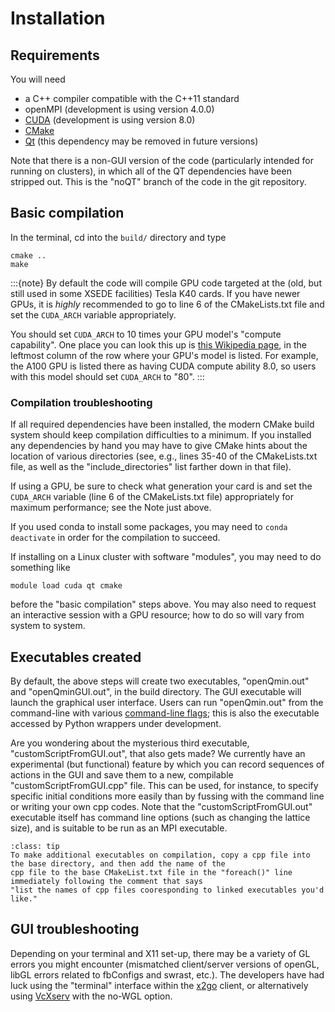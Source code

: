 # Installation

## Requirements

You will need 
* a C++ compiler compatible with the C++11 standard
* openMPI (development is using version 4.0.0)
* [CUDA](https://developer.nvidia.com/cuda-downloads) (development is using version 8.0)
* [CMake](https://cmake.org)
* [Qt](https://www.qt.io/) (this dependency may be removed in future versions)

Note that there is a non-GUI version of the code (particularly intended for running on clusters), in which all 
of the QT dependencies have been stripped out. This is the "noQT" branch of the code in the git repository.

## Basic compilation

In the terminal, cd into the `build/` directory and type
        
    cmake ..
    make
            
:::{note}
By default the code will compile GPU code targeted at the (old, but still used in some XSEDE facilities) Tesla K40 cards. If you have newer GPUs, it is *highly* recommended to go to line 6 of the CMakeLists.txt file and set the `CUDA_ARCH` variable appropriately. 

You should set `CUDA_ARCH` to 10 times your GPU model's "compute capability". One place you can look this up is [this Wikipedia page](https://en.wikipedia.org/wiki/CUDA#GPUs_supported), in the leftmost column of the row where your GPU's model is listed. For example, the A100 GPU is listed there as having CUDA compute ability 8.0, so users with this model should set `CUDA_ARCH` to "80".
:::

### Compilation troubleshooting

If all required dependencies have been installed, the modern CMake build system should keep compilation difficulties to a minimum. If you installed any dependencies by hand you may have to give CMake hints about the location of various directories (see, e.g., lines 35-40 of the CMakeLists.txt file, as well as the "include_directories" list farther down in that file).

If using a GPU, be sure to check what generation your card is and set the `CUDA_ARCH` variable (line 6 of the CMakeLists.txt file) appropriately for maximum performance; see the Note just above.

If you used conda to install some packages, you may need to `conda deactivate` in order for the compilation to succeed.

If installing on a Linux cluster with software "modules", you may need to do something like

    module load cuda qt cmake
    
before the "basic compilation" steps above. You may also need to request an interactive session with a GPU resource; how to do so will vary from system to system.


## Executables created

By default, the above steps will create two executables, "openQmin.out" and "openQminGUI.out", in the build directory.
The GUI executable will launch the graphical user interface. Users can run "openQmin.out" from the command-line with various [command-line flags](Command-Line-Options); this is also the executable accessed by Python wrappers under development. 

Are you wondering about the mysterious third executable, "customScriptFromGUI.out", that also gets made? We currently have
an experimental (but functional) feature by which you can record sequences of actions in the GUI and save them to a new,
compilable "customScriptFromGUI.cpp" file. This can be used, for instance, to specify specific initial conditions more easily
than by fussing with the command line or writing your own cpp codes. Note that the "customScriptFromGUI.out" executable 
itself has command line options (such as changing the lattice size), and is suitable to be run as an MPI executable.

```{admonition} For the pros
:class: tip
To make additional executables on compilation, copy a cpp file into the base directory, and then add the name of the 
cpp file to the base CMakeList.txt file in the "foreach()" line immediately following the comment that says
"list the names of cpp files cooresponding to linked executables you'd like."
```

## GUI troubleshooting

Depending on your terminal and X11 set-up, there may be a variety of GL errors you might encounter
(mismatched client/server versions of openGL, libGL errors related to fbConfigs and swrast, etc.).
The developers have had luck using the "terminal" interface within the [x2go](https://wiki.x2go.org/doku.php)
client, or alternatively using [VcXserv](https://sourceforge.net/projects/vcxsrv/) with the no-WGL option.